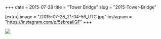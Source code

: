 +++
date = 2015-07-28
title = "Tower Bridge"
slug = "2015-Tower-Bridge"

[extra]
image = "/2015-07-28_21-04-56_UTC.jpg"
instagram = "https://instagram.com/p/5sbreaIIGF"
+++

<img src="/2015-07-28_21-04-56_UTC.jpg" />
